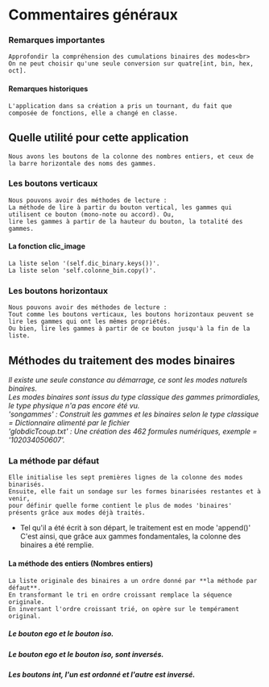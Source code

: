 # Commentaires généraux
### Remarques importantes
    Approfondir la compréhension des cumulations binaires des modes<br>
    On ne peut choisir qu'une seule conversion sur quatre[int, bin, hex, oct].
#### Remarques historiques
    L'application dans sa création a pris un tournant, du fait que composée de fonctions, elle a changé en classe.
## Quelle utilité pour cette application
    Nous avons les boutons de la colonne des nombres entiers, et ceux de la barre horizontale des noms des gammes.
### Les boutons verticaux
    Nous pouvons avoir des méthodes de lecture :
    La méthode de lire à partir du bouton vertical, les gammes qui utilisent ce bouton (mono-note ou accord). Ou,
    lire les gammes à partir de la hauteur du bouton, la totalité des gammes.
#### La fonction clic_image
    La liste selon '(self.dic_binary.keys())'.
    La liste selon 'self.colonne_bin.copy()'.
### Les boutons horizontaux
    Nous pouvons avoir des méthodes de lecture :
    Tout comme les boutons verticaux, les boutons horizontaux peuvent se lire les gammes qui ont les mêmes propriétés.
    Ou bien, lire les gammes à partir de ce bouton jusqu'à la fin de la liste.
## Méthodes du traitement des modes binaires
_Il existe une seule constance au démarrage, ce sont les modes naturels binaires._<br>
_Les modes binaires sont issus du type classique des gammes primordiales, le type physique n'a pas encore été vu._<br>
_'songammes' : Construit les gammes et les binaires selon le type classique = Dictionnaire alimenté par le fichier_<br>
_'globdicTcoup.txt' : Une création des 462 formules numériques, exemple = '102034050607'._<br>
### La méthode par défaut
    Elle initialise les sept premières lignes de la colonne des modes binarisés.
    Ensuite, elle fait un sondage sur les formes binarisées restantes et à venir,
    pour définir quelle forme contient le plus de modes 'binaires' présents grâce aux modes déjà traités.
* Tel qu'il a été écrit à son départ, le traitement est en mode 'append()'<br>
C'est ainsi, que grâce aux gammes fondamentales, la colonne des binaires a été remplie.
#### La méthode des entiers (Nombres entiers)
    La liste originale des binaires a un ordre donné par **la méthode par défaut**.
    En transformant le tri en ordre croissant remplace la séquence originale.
    En inversant l'ordre croissant trié, on opère sur le tempérament original.
##### Le bouton ego et le bouton iso.
##### Le bouton ego et le bouton iso, sont inversés.
##### Les boutons int, l'un est ordonné et l'autre est inversé.

<br>
<br>
<br>
<br>
<br>
<br>

